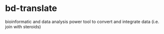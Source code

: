 # bd-translate
bioinformatic and data analysis power tool to convert and integrate data (i.e. join with steroids)
